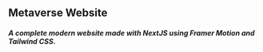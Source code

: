 ## Metaverse Website

##### A complete modern website made with NextJS using Framer Motion and Tailwind CSS.